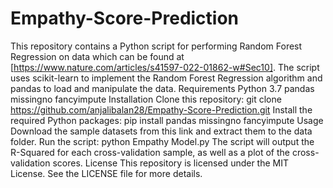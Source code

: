 # Empathy-Score-Prediction
 This repository contains a Python script for performing Random Forest Regression on data which can be found at [https://www.nature.com/articles/s41597-022-01862-w#Sec10]. The script uses scikit-learn to implement the Random Forest Regression algorithm and pandas to load and manipulate the data.
Requirements Python 3.7 pandas missingno fancyimpute Installation Clone this repository: git clone https://github.com/anjalibalan28/Empathy-Score-Prediction.git Install the required Python packages: pip install pandas missingno fancyimpute Usage Download the sample datasets from this link and extract them to the data folder.
Run the script: python Empathy Model.py
The script will output the R-Squared  for each cross-validation sample, as well as a plot of the cross-validation scores. License This repository is licensed under the MIT License. See the LICENSE file for more details.
